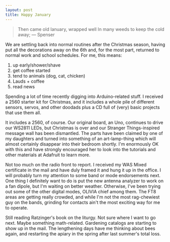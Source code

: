 ```yaml
---
layout: post
title: Happy January
---
```


>Then came old Ianuary, wrapped well
>In many weeds to keep the cold away;
&mdash; Spenser

We are settling back into normal routines after the Christmas season, having put all the decorations away on the 6th and, for the most part, returned to normal work and school schedules. For me, this means:

1. up early/shower/shave
2. get coffee started
3. tend to animals (dog, cat, chicken)
4. Lauds + coffee
5. read news

Spending a lot of time recently digging into Arduino-related stuff. I received a 2560 starter kit for Christmas, and it includes a whole pile of different sensors, servos, and other doodads plus a CD full of (very) basic projects that use them all.

It includes a 2560, of course. Our original board, an Uno, continues to drive our WS2811 LEDs, but Christmas is over and our Stranger Things-inspired message wall has been dismantled. The parts have been claimed by one of my daughters and turned into something of an art-lamp-thing which will almost certainly disappear into their bedroom shortly. I'm enormously OK with this and have strongly encouraged her to look into the tutorials and other materials at Adafruit to learn more.

Not too much on the radio front to report. I received my WAS Mixed certificate in the mail and have duly framed it and hung it up in the office. I will probably turn my attention to some band or mode endorsements next. One thing I definitely want to do is put the new antenna analyzer to work on a fan dipole, but I'm waiting on better weather. Otherwise, I've been trying out some of the other digital modes, OLIVIA chief among them. The FT8 areas are getting really crowded, and while I'm not the most rag-chewiest guy on the bands, grinding for contacts ain't the most exciting way for me to operate.

Still reading Ratzinger's book on the liturgy. Not sure where I want to go next. Maybe something math-related. Gardening catalogs are starting to show up in the mail. The lengthening days have me thinking about bees again, and restarting the apiary in the spring after last summer's total loss.
